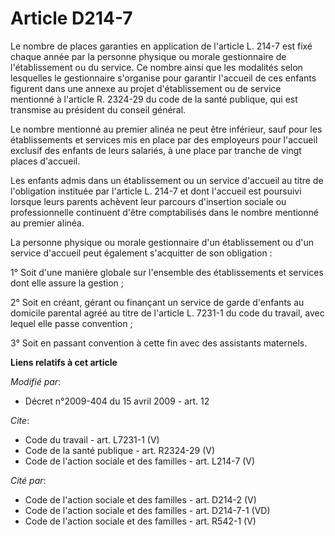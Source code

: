 # Article D214-7

Le nombre de places garanties en application de l'article L. 214-7 est fixé chaque année par la personne physique ou morale
gestionnaire de l'établissement ou du service. Ce nombre ainsi que les modalités selon lesquelles le gestionnaire s'organise
pour garantir l'accueil de ces enfants figurent dans une annexe au projet d'établissement ou de service mentionné à l'article
R. 2324-29 du code de la santé publique, qui est transmise au président du conseil général. 

Le nombre mentionné au premier alinéa ne peut être inférieur, sauf pour les établissements et services mis en place par des
employeurs pour l'accueil exclusif des enfants de leurs salariés, à une place par tranche de vingt places d'accueil. 

Les enfants admis dans un établissement ou un service d'accueil au titre de l'obligation instituée par l'article L. 214-7 et
dont l'accueil est poursuivi lorsque leurs parents achèvent leur parcours d'insertion sociale ou professionnelle continuent
d'être comptabilisés dans le nombre mentionné au premier alinéa. 

La personne physique ou morale gestionnaire d'un établissement ou d'un service d'accueil peut également s'acquitter de son
obligation : 

1° Soit d'une manière globale sur l'ensemble des établissements et services dont elle assure la gestion ; 

2° Soit en créant, gérant ou finançant un service de garde d'enfants au domicile parental agréé au titre de l'article L.
7231-1 du code du travail, avec lequel elle passe convention ; 

3° Soit en passant convention à cette fin avec des assistants maternels.

**Liens relatifs à cet article**

_Modifié par_:

  - Décret n°2009-404 du 15 avril 2009 - art. 12

_Cite_:

  - Code du travail - art. L7231-1 (V)
  - Code de la santé publique - art. R2324-29 (V)
  - Code de l'action sociale et des familles - art. L214-7 (V)

_Cité par_:

  - Code de l'action sociale et des familles - art. D214-2 (V)
  - Code de l'action sociale et des familles - art. D214-7-1 (VD)
  - Code de l'action sociale et des familles - art. R542-1 (V)
